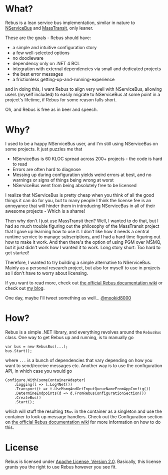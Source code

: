 What?
====

Rebus is a lean service bus implementation, similar in nature to [NServiceBus][3] and [MassTransit][4], only leaner.

These are the goals - Rebus should have:

* a simple and intuitive configuration story
* a few well-selected options
* no doodleware
* dependency only on .NET 4 BCL
* integration with external dependencies via small and dedicated projects
* the best error messages
* a frictionless getting-up-and-running-experience

and in doing this, I want Rebus to align very well with NServiceBus, allowing users (myself included) to easily migrate to NServiceBus at some point in a project's lifetime, if Rebus for some reason falls short.

Oh, and Rebus is free as in beer and speech.

Why?
====

I used to be a happy NServiceBus user, and I'm still using NServiceBus on some projects. It just puzzles me that 

* NServiceBus is 60 KLOC spread across 200+ projects - the code is hard to read
* Errors are often hard to diagnose
* Messing up during configuration yields weird errors at best, and no warnings or signs of things being wrong at worst
* NServiceBus went from being absolutely free to be licensed

I realize that NServiceBus is pretty cheap when you think of all the good things it can do for you, but to many people I think the license fee is an annoyance that will hinder them in introducing NServiceBus in all of their awesome projects - Which is a shame!

Then why don't I just use MassTransit then? Well, I wanted to do that, but I had so much trouble figuring out the philosophy of the MassTransit project that I gave up learning how to use it. I don't like how it needs a central runtime service to manage subscriptions, and I had a hard time figuring out how to make it work. And then there's the option of using PGM over MSMQ, but it just didn't work how I wanted it to work. Long story short: Too hard to get started!

Therefore, I wanted to try building a simple alternative to NServiceBus. Mainly as a personal research project, but also for myself to use in projects so I don't have to worry about licensing.

If you want to read more, check out [the official Rebus documentation wiki](https://github.com/mookid8000/Rebus/wiki) or check out [my blog](http://mookid.dk/oncode/rebus).

One day, maybe I'll tweet something as well... [@mookid8000][2]

How?
====

Rebus is a simple .NET library, and everything revolves around the `RebusBus` class. One way to get Rebus up and running, is to manually go

	var bus = new RebusBus(...);
	bus.Start();

where `...` is a bunch of dependencies that vary depending on how you want to send/receive messages etc. Another way is to use the configuration API, in which case you would go

	Configure.With(someContainerAdapter)
		.Logging(l => l.Log4Net())
		.Transport(t => t.UseMsmqAndGetInputQueueNameFromAppConfig())
		.DetermineEndpoints(d => d.FromRebusConfigurationSection())
		.CreateBus()
		.Start();

which will stuff the resulting `IBus` in the container as a singleton and use the container to look up message handlers. Check out the Configuration section on [the official Rebus documentation wiki](https://github.com/mookid8000/Rebus/wiki) for more information on how to do this.

License
====

Rebus is licensed under [Apache License, Version 2.0][1]. Basically, this license grants you the right to use Rebus however you see fit.

[1]: http://www.apache.org/licenses/LICENSE-2.0.html
[2]: http://twitter.com/#!/mookid8000
[3]: http://nservicebus.com/
[4]: http://masstransit-project.com/